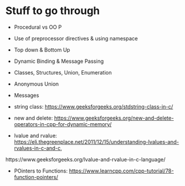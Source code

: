 <h1>Stuff to go through</h1>

* Procedural vs OO P
* Use of preprocessor directives & using namespace
* Top down & Bottom Up
* Dynamic Binding & Message Passing
* Classes, Structures, Union, Enumeration
* Anonymous Union
* Messages

* string class: <link>https://www.geeksforgeeks.org/stdstring-class-in-c/<link>

* new and delete: <link>https://www.geeksforgeeks.org/new-and-delete-operators-in-cpp-for-dynamic-memory/</link>

* lvalue and rvalue: <link>https://eli.thegreenplace.net/2011/12/15/understanding-lvalues-and-rvalues-in-c-and-c</link>, 
<link>https://www.geeksforgeeks.org/lvalue-and-rvalue-in-c-language/</link>

* POinters to Functions: <link>https://www.learncpp.com/cpp-tutorial/78-function-pointers/</link>
